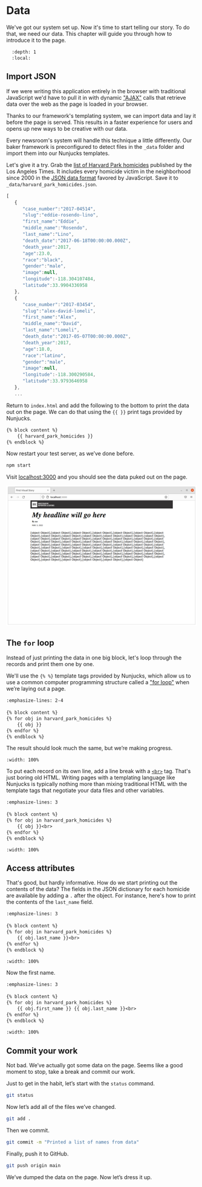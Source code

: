 # Data

We've got our system set up. Now it's time to start telling our story. To do that, we need our data. This chapter will guide you through how to introduce it to the page.

```{contents} Sections
  :depth: 1
  :local:
```

## Import JSON

If we were writing this application entirely in the browser with traditional JavaScript we'd have to pull it in with dynamic ["AJAX"](<https://en.wikipedia.org/wiki/Ajax_(programming)>) calls that retrieve data over the web as the page is loaded in your browser.

Thanks to our framework's templating system, we can import data and lay it before the page is served. This results in a faster experience for users and opens up new ways to be creative with our data.

Every newsroom's system will handle this technique a little differently. Our baker framework is preconfigured to detect files in the `_data` folder and import them into our Nunjucks templates.

Let's give it a try. Grab the [list of Harvard Park homicides](https://gist.githubusercontent.com/palewire/e0e3a3d64ed818ded354ffd99e63984b/raw/c1952a9dcdd37443aef63511c052e50f3bf51c6b/harvard_park_homicides.json) published by the Los Angeles Times. It includes every homicide victim in the neighborhood since 2000 in the [JSON data format](https://en.wikipedia.org/wiki/JSON) favored by JavaScript. Save it to `_data/harvard_park_homicides.json`.

```javascript
[
   {
      "case_number":"2017-04514",
      "slug":"eddie-rosendo-lino",
      "first_name":"Eddie",
      "middle_name":"Rosendo",
      "last_name":"Lino",
      "death_date":"2017-06-18T00:00:00.000Z",
      "death_year":2017,
      "age":23.0,
      "race":"black",
      "gender":"male",
      "image":null,
      "longitude":-118.304107484,
      "latitude":33.9904336958
   },
   {
      "case_number":"2017-03454",
      "slug":"alex-david-lomeli",
      "first_name":"Alex",
      "middle_name":"David",
      "last_name":"Lomeli",
      "death_date":"2017-05-07T00:00:00.000Z",
      "death_year":2017,
      "age":18.0,
      "race":"latino",
      "gender":"male",
      "image":null,
      "longitude":-118.300290584,
      "latitude":33.9793646958
   },
   ...
```

Return to `index.html` and add the following to the bottom to print the data out on the page. We can do that using the `{{ }}` print tags provided by Nunjucks.

```jinja
{% block content %}
    {{ harvard_park_homicides }}
{% endblock %}
```

Now restart your test server, as we’ve done before.

```bash
npm start
```

Visit [localhost:3000](https://localhost:3000) and you should see the data puked out on the page.

![puke](_static/puke.png)

## The `for` loop

Instead of just printing the data in one big block, let's loop through the records and print them one by one.

We'll use the `{% %}` template tags provided by Nunjucks, which allow us to use a common computer programming structure called a ["for loop"](https://en.wikipedia.org/wiki/For_loop) when we’re laying out a page.

```{code-block} jinja
:emphasize-lines: 2-4

{% block content %}
{% for obj in harvard_park_homicides %}
    {{ obj }}
{% endfor %}
{% endblock %}
```

The result should look much the same, but we’re making progress.

```{image} _static/data-dump.png
:width: 100%
```

To put each record on its own line, add a line break with a [`<br>`](https://www.w3schools.com/TAGS/tag_br.asp) tag. That's just boring old HTML. Writing pages with a templating language like Nunjucks is typically nothing more than mixing traditional HTML with the template tags that negotiate your data files and other variables.

```{code-block} jinja
:emphasize-lines: 3

{% block content %}
{% for obj in harvard_park_homicides %}
    {{ obj }}<br>
{% endfor %}
{% endblock %}
```

```{image} _static/hello-loop.png
:width: 100%
```

## Access attributes

That's good, but hardly informative. How do we start printing out the contents of the data? The fields in the JSON dictionary for each homicide are available by adding a `.` after the object. For instance, here's how to print the contents of the `last_name` field.

```{code-block} jinja
:emphasize-lines: 3

{% block content %}
{% for obj in harvard_park_homicides %}
    {{ obj.last_name }}<br>
{% endfor %}
{% endblock %}
```

```{image} _static/hello-last-name.png
:width: 100%
```

Now the first name.

```{code-block} jinja
:emphasize-lines: 3

{% block content %}
{% for obj in harvard_park_homicides %}
    {{ obj.first_name }} {{ obj.last_name }}<br>
{% endfor %}
{% endblock %}
```

```{image} _static/hello-full-name.png
:width: 100%
```

## Commit your work

Not bad. We’ve actually got some data on the page. Seems like a good moment to stop, take a break and commit our work.

Just to get in the habit, let’s start with the `status` command.

```bash
git status
```

Now let’s add all of the files we’ve changed.

```bash
git add .
```

Then we commit.

```bash
git commit -m "Printed a list of names from data"
```

Finally, push it to GitHub.

```bash
git push origin main
```

We’ve dumped the data on the page. Now let’s dress it up.
